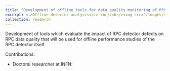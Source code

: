 ```yaml
---
title: "Development of offline tools for data quality monitoring of RPC detector status for Run 3 operations of the ATLAS experiment"
excerpt: <i>Offline detector analysis</i> <br/><br/><img src='/images/spectrometer.jpg' width="600">
collection: research
---
```


Development of tools which evaluate the impact of RPC detector defects on RPC data quality that will be used for offline performance studies of the RPC detector itself.

Contributions:

* Doctoral researcher at INFN: